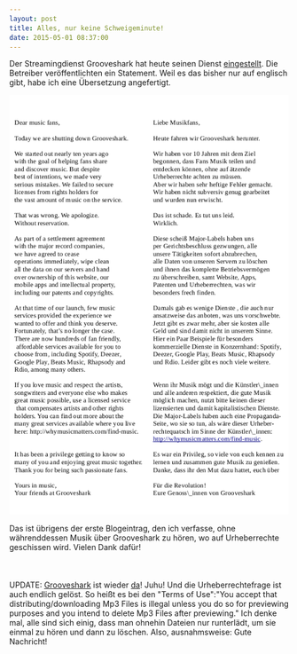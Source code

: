 ```yaml
---
layout: post
title: Alles, nur keine Schweigeminute!
date: 2015-05-01 08:37:00
---
```


Der Streamingdienst Grooveshark hat heute seinen Dienst [eingestellt](http://www.heise.de/newsticker/meldung/Streamingdienst-Grooveshark-gibt-nach-Niederlage-vor-Gericht-auf-2631140.html).  Die Betreiber veröffentlichten ein Statement. Weil es das bisher nur auf englisch gibt, habe ich eine Übersetzung angefertigt.  

![Übersetzung](/images/translation.png)  

Das ist übrigens der erste Blogeintrag, den ich verfasse, ohne währenddessen Musik über Grooveshark zu hören, wo auf Urheberrechte geschissen wird. Vielen Dank dafür!
<br><br><br><br>
UPDATE: [Grooveshark](http://grooveshark.io) ist wieder [da](http://www.heise.de/newsticker/meldung/Streamingdienst-Grooveshark-am-fuenften-Tage-auferstanden-2633694.html)! Juhu! Und die Urheberrechtefrage ist auch endlich gelöst. So heißt es bei den "Terms of Use":"You accept that distributing/downloading Mp3 Files is illegal unless you do so for previewing purposes and you intend to delete Mp3 Files after previewing." Ich denke mal, alle sind sich einig, dass man ohnehin Dateien nur runterlädt, um sie einmal zu hören und dann zu löschen. Also, ausnahmsweise: Gute Nachricht!
